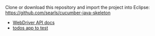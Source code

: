 Clone or download this repository and import the project into Eclipse: https://github.com/searls/cucumber-java-skeleton

* [WebDriver API docs](http://www.seleniumhq.org/docs/03_webdriver.jsp#selenium-webdriver-api-commands-and-operations)
* [todos app to test](http://testdouble.github.io/todos/)